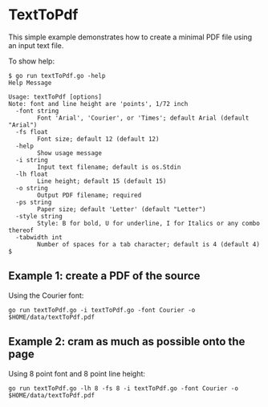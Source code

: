 # TextToPdf

This simple example demonstrates how to create a minimal PDF 
file using an input text file.

To show help:
```
$ go run textToPdf.go -help
Help Message

Usage: textToPdf [options]
Note: font and line height are 'points', 1/72 inch
  -font string
    	Font 'Arial', 'Courier', or 'Times'; default Arial (default "Arial")
  -fs float
    	Font size; default 12 (default 12)
  -help
    	Show usage message
  -i string
    	Input text filename; default is os.Stdin
  -lh float
    	Line height; default 15 (default 15)
  -o string
    	Output PDF filename; required
  -ps string
    	Paper size; default 'Letter' (default "Letter")
  -style string
    	Style: B for bold, U for underline, I for Italics or any combo thereof
  -tabwidth int
    	Number of spaces for a tab character; default is 4 (default 4)
$ 
```

## Example 1: create a PDF of the source
Using the Courier font:
```
go run textToPdf.go -i textToPdf.go -font Courier -o $HOME/data/textToPdf.pdf

```

## Example 2: cram as much as possible onto the page
Using 8 point font and 8 point line height:
```
go run textToPdf.go -lh 8 -fs 8 -i textToPdf.go -font Courier -o $HOME/data/textToPdf.pdf
```